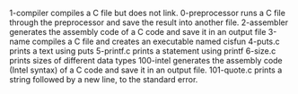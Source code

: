 1-compiler compiles a C file but does not link.
0-preprocessor runs a C file through the preprocessor and save the result into another file.
2-assembler generates the assembly code of a C code and save it in an output file
3-name compiles a C file and creates an executable named cisfun
4-puts.c prints a text using puts
5-printf.c prints a statement using printf
6-size.c prints sizes of different data types
100-intel  generates the assembly code (Intel syntax) of a C code and save it in an output file.
101-quote.c prints a string  followed by a new line, to the standard error.
